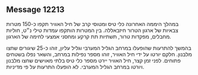 ## Message 12213

במהלך היממה האחרונה כלי טיס ומטוסי קרב של חיל האוויר תקפו כ-150 מטרות צבאיות של ארגון הטרור חיזבאללה.
בין המטרות הותקפו עמדות טילי נ״ט, חוליות מחבלים, מפקדות טרור, תשתיות תת קרקע ומחסני אמצעי לחימה של הארגון.

בהמשך להתרעות שהופעלו במרחב הגליל המערבי וגליל עליון, זוהו כ-25 שיגורים שחצו מלבנון. חלקם יורטו על ידי חיל האוויר, זוהו מספר נפילות במרחב, והשאר נפלו בשטחים פתוחים.
לפני זמן קצר, חיל האוויר יירט מספר כלי טיס בלתי מאוישים שחצו מלבנון ויורטו במרחב הגליל המערבי. לא הופעלו התרעות על פי מדיניות.

